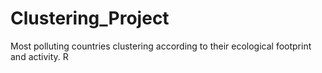 # Clustering_Project
Most polluting countries clustering according to their ecological footprint and activity. R
